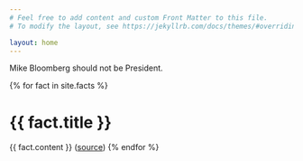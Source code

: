 ```yaml
---
# Feel free to add content and custom Front Matter to this file.
# To modify the layout, see https://jekyllrb.com/docs/themes/#overriding-theme-defaults

layout: home
---
```

Mike Bloomberg should not be President.

{% for fact in site.facts %}
# {{ fact.title }}
{{ fact.content }}
(<a href="{{ fact.source }}">source</a>)
{% endfor %}
